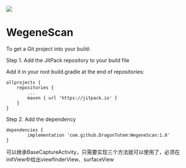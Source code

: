 
[![](https://jitpack.io/v/DragonTotem/WegeneScan.svg)](https://jitpack.io/#DragonTotem/WegeneScan)

# WegeneScan

To get a Git project into your build:

Step 1. Add the JitPack repository to your build file

Add it in your root build.gradle at the end of repositories:

	allprojects {
		repositories {
			...
			maven { url 'https://jitpack.io' }
		}
	}
  
Step 2. Add the dependency

	dependencies {
	        implementation 'com.github.DragonTotem:WegeneScan:1.0'
	}
  
 可以继承BaseCaptureActivity，只需要实现三个方法就可以使用了，必须在initView中给出viewfinderView、surfaceView
